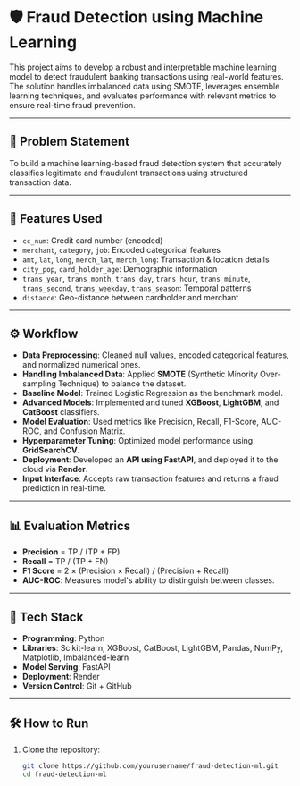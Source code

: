 # 🛡️ Fraud Detection using Machine Learning

This project aims to develop a robust and interpretable machine learning model to detect fraudulent banking transactions using real-world features. The solution handles imbalanced data using SMOTE, leverages ensemble learning techniques, and evaluates performance with relevant metrics to ensure real-time fraud prevention.

---

## 📌 Problem Statement

To build a machine learning-based fraud detection system that accurately classifies legitimate and fraudulent transactions using structured transaction data.

---

## 🚀 Features Used

- `cc_num`: Credit card number (encoded)
- `merchant`, `category`, `job`: Encoded categorical features
- `amt`, `lat`, `long`, `merch_lat`, `merch_long`: Transaction & location details
- `city_pop`, `card_holder_age`: Demographic information
- `trans_year`, `trans_month`, `trans_day`, `trans_hour`, `trans_minute`, `trans_second`, `trans_weekday`, `trans_season`: Temporal patterns
- `distance`: Geo-distance between cardholder and merchant

---

## ⚙️ Workflow

- **Data Preprocessing**: Cleaned null values, encoded categorical features, and normalized numerical ones.
- **Handling Imbalanced Data**: Applied **SMOTE** (Synthetic Minority Over-sampling Technique) to balance the dataset.
- **Baseline Model**: Trained Logistic Regression as the benchmark model.
- **Advanced Models**: Implemented and tuned **XGBoost**, **LightGBM**, and **CatBoost** classifiers.
- **Model Evaluation**: Used metrics like Precision, Recall, F1-Score, AUC-ROC, and Confusion Matrix.
- **Hyperparameter Tuning**: Optimized model performance using **GridSearchCV**.
- **Deployment**: Developed an **API using FastAPI**, and deployed it to the cloud via **Render**.
- **Input Interface**: Accepts raw transaction features and returns a fraud prediction in real-time.

---

## 📊 Evaluation Metrics

- **Precision** = TP / (TP + FP)
- **Recall** = TP / (TP + FN)
- **F1 Score** = 2 × (Precision × Recall) / (Precision + Recall)
- **AUC-ROC**: Measures model's ability to distinguish between classes.

---

## 🧪 Tech Stack

- **Programming**: Python
- **Libraries**: Scikit-learn, XGBoost, CatBoost, LightGBM, Pandas, NumPy, Matplotlib, Imbalanced-learn
- **Model Serving**: FastAPI
- **Deployment**: Render
- **Version Control**: Git + GitHub

---

## 🛠️ How to Run

1. Clone the repository:
   ```bash
   git clone https://github.com/yourusername/fraud-detection-ml.git
   cd fraud-detection-ml
